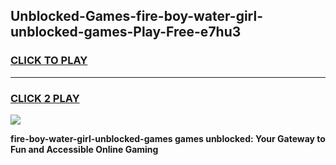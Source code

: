 
## Unblocked-Games-fire-boy-water-girl-unblocked-games-Play-Free-e7hu3
<h3>
<a href="https://premium76.site?title=fire-boy-water-girl-unblocked-games&ref=18A1">CLICK TO PLAY</a></h3>
<hr>

<h3>
<a href="https://premium76.site?title=fire-boy-water-girl-unblocked-games&ref=18A1">CLICK 2 PLAY</a>
  
</h3>

<a href="https://premium76.site?title=fire-boy-water-girl-unblocked-games&ref=18A1"><img src="https://clearcache.store/games.png"></a>


**fire-boy-water-girl-unblocked-games games unblocked: Your Gateway to Fun and Accessible Online Gaming**
